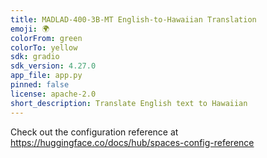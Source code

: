 ```yaml
---
title: MADLAD-400-3B-MT English-to-Hawaiian Translation
emoji: 🌍
colorFrom: green
colorTo: yellow
sdk: gradio
sdk_version: 4.27.0
app_file: app.py
pinned: false
license: apache-2.0
short_description: Translate English text to Hawaiian
---
```


Check out the configuration reference at https://huggingface.co/docs/hub/spaces-config-reference